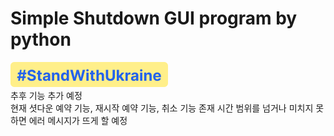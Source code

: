 # Simple Shutdown GUI program by python

[![Stand With Ukraine](https://raw.githubusercontent.com/vshymanskyy/StandWithUkraine/main/badges/StandWithUkraine.svg)](https://vshymanskyy.github.io/StandWithUkraine)
<br>
추후 기능 추가 예정
<br>
현재 셧다운 예약 기능, 재시작 예약 기능, 취소 기능 존재
시간 범위를 넘거나 미치지 못하면 에러 메시지가 뜨게 할 예정
